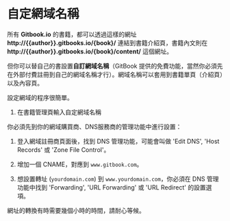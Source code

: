 # 自定網域名稱

所有 **Gitbook.io** 的書籍，都可以透過這樣的網址 **http://{{author}}.gitbooks.io/{book}/** 連結到書籍介紹頁，書籍內文則在 **http://{{author}}.gitbooks.io/{book}/content/** 這個網址。

但你可以替自己的書設置**自訂網域名稱**（GitBook 提供的免費功能，當然你必須先在外部付費註冊到自己的網域名稱才行）。網域名稱可以套用到書籍單頁（介紹頁）以及內容頁。

設定網域的程序很簡單。

1. 在書籍管理頁輸入自定網域名稱

你必須先到你的網域購買商、DNS服務商的管理功能中進行設置：

1. 登入網域註冊商頁面後，找到 DNS 管理功能，可能會叫做  'Edit DNS', 'Host Records' 或 'Zone File Control'。

2. 增加一個 CNAME，對應到 ```www.gitbook.com```。

3. 想設置轉址 (`yourdomain.com`) 到 `www.yourdomain.com`，你必須在 DNS 管理功能中找到 'Forwarding', 'URL Forwarding' 或 'URL Redirect' 的設置選項。


網址的轉換有時需要幾個小時的時間，請耐心等候。

